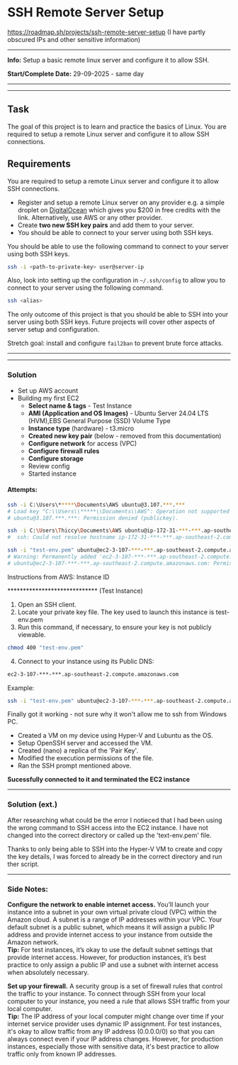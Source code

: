 # SSH Remote Server Setup
https://roadmap.sh/projects/ssh-remote-server-setup
(I have partly obscured IPs and other sensitive information)
___
**Info:**
	Setup a basic remote linux server and configure it to allow SSH.

**Start/Complete Date:** 
	29-09-2025 - same day
___
___
## Task
The goal of this project is to learn and practice the basics of Linux. You are required to setup a remote Linux server and configure it to allow SSH connections.

## Requirements
You are required to setup a remote Linux server and configure it to allow SSH connections.

- Register and setup a remote Linux server on any provider e.g. a simple droplet on [DigitalOcean](https://m.do.co/c/b29aa8845df8) which gives you $200 in free credits with the link. Alternatively, use AWS or any other provider.
- Create **two new SSH key pairs** and add them to your server.
- You should be able to connect to your server using both SSH keys.

You should be able to use the following command to connect to your server using both SSH keys.

```bash
ssh -i <path-to-private-key> user@server-ip
```

Also, look into setting up the configuration in `~/.ssh/config` to allow you to connect to your server using the following command.

```bash
ssh <alias>
```

The only outcome of this project is that you should be able to SSH into your server using both SSH keys. Future projects will cover other aspects of server setup and configuration.

Stretch goal: install and configure `fail2ban` to prevent brute force attacks.
___
___
### Solution

- Set up AWS account
- Building my first EC2
	- **Select name & tags** - Test Instance
	- **AMI (Application and OS Images)** - Ubuntu Server 24.04 LTS (HVM),EBS General Purpose (SSD) Volume Type
	- **Instance type** (hardware) - t3.micro
	- **Created new key pair** (below - removed from this documentation)
	- **Configure network** for access (VPC) 
	- **Configure firewall rules**
	- **Configure storage**
	- Review config
	- Started instance

#### Attempts:
```bash
ssh -i C:\Users\*****\Documents\AWS ubuntu@3.107.***.***
# Load key "C:\\Users\\*****\\Documents\\AWS": Operation not supported on socket
# ubuntu@3.107.***.***: Permission denied (publickey).

ssh -i C:\Users\Thiccy\Documents\AWS ubuntu@ip-172-31-***-***.ap-southeast-2.compute.internal
#  ssh: Could not resolve hostname ip-172-31-***-***.ap-southeast-2.compute.internal: No such host is known.

ssh -i "test-env.pem" ubuntu@ec2-3-107-***-***.ap-southeast-2.compute.amazonaws.com
# Warning: Permanently added 'ec2-3-107-***-***.ap-southeast-2.compute.amazonaws.com' (ED25519) to the list of known hosts.
# ubuntu@ec2-3-107-***-***.ap-southeast-2.compute.amazonaws.com: Permission denied (publickey).
```

Instructions from AWS:
Instance ID

***************************** (Test Instance)

1. Open an SSH client.
2. Locate your private key file. The key used to launch this instance is test-env.pem
3. Run this command, if necessary, to ensure your key is not publicly viewable.

```bash
chmod 400 "test-env.pem"
```

4.  Connect to your instance using its Public DNS:

```bash
ec2-3-107-***-***.ap-southeast-2.compute.amazonaws.com
```

Example:
```bash
ssh -i "test-env.pem" ubuntu@ec2-3-107-***-***.ap-southeast-2.compute.amazonaws.com
```

Finally got it working - not sure why it won't allow me to ssh from Windows PC.
- Created a VM on my device using Hyper-V and Lubuntu as the OS.
- Setup OpenSSH server and accessed the VM.
- Created (nano) a replica of the 'Pair Key'.
- Modified the execution permissions of the file.
- Ran the SSH prompt mentioned above.

**Sucessfully connected to it and terminated the EC2 instance**
___
### Solution (ext.)
After researching what could be the error I notieced that I had been using the wrong command to SSH access into the EC2 instance.
I have not changed into the correct directory or called up the 'text-env.pem' file.

Thanks to only being able to SSH into the Hyper-V VM to create and copy the key details, I was forced to already be in the correct directory and run ther script.

___
### Side Notes:

**Configure the network to enable internet access.** You’ll launch your instance into a subnet in your own virtual private cloud (VPC) within the Amazon cloud. A subnet is a range of IP addresses within your VPC. Your default subnet is a public subnet, which means it will assign a public IP address and provide internet access to your instance from outside the Amazon network.  
	**Tip:** For test instances, it’s okay to use the default subnet settings that provide internet access. However, for production instances, it’s best practice to only assign a public IP and use a subnet with internet access when absolutely necessary.


**Set up your firewall.** A security group is a set of firewall rules that control the traffic to your instance. To connect through SSH from your local computer to your instance, you need a rule that allows SSH traffic from your local computer.  
	  **Tip:** The IP address of your local computer might change over time if your internet service provider uses dynamic IP assignment. For test instances, it's okay to allow traffic from any IP address (0.0.0.0/0) so that you can always connect even if your IP address changes. However, for production instances, especially those with sensitive data, it's best practice to allow traffic only from known IP addresses.
